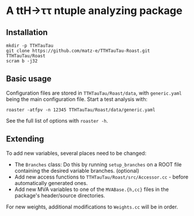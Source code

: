 # A ttH→ττ ntuple analyzing package

## Installation

    mkdir -p TTHTauTau
    git clone https://github.com/matz-e/TTHTauTau-Roast.git TTHTauTau/Roast
    scram b -j32

## Basic usage

Configuration files are stored in `TTHTauTau/Roast/data`,
with `generic.yaml` being the main configuration file.
Start a test analysis with:

    roaster -atfpv -n 12345 TTHTauTau/Roast/data/generic.yaml

See the full list of options with `roaster -h`.

## Extending

To add new variables, several places need to be changed:

* The `Branches` class:  Do this by running `setup_branches` on a ROOT file
  containing the desired variable branches.  (optional)
* Add new access functions to `TTHTauTau/Roast/src/Accessor.cc` - before
  automatically generated ones.
* Add new MVA variables to one of the `MVABase.{h,cc}` files in the package's
  header/source directories.

For new weights, additional modifications to `Weights.cc` will be in order.
